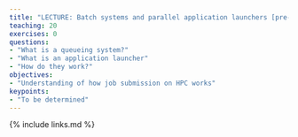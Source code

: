 ```yaml
---
title: "LECTURE: Batch systems and parallel application launchers [pre-recorded]"
teaching: 20
exercises: 0
questions:
- "What is a queueing system?"
- "What is an application launcher"
- "How do they work?"
objectives:
- "Understanding of how job submission on HPC works"
keypoints:
- "To be determined"
---
```


{% include links.md %}

